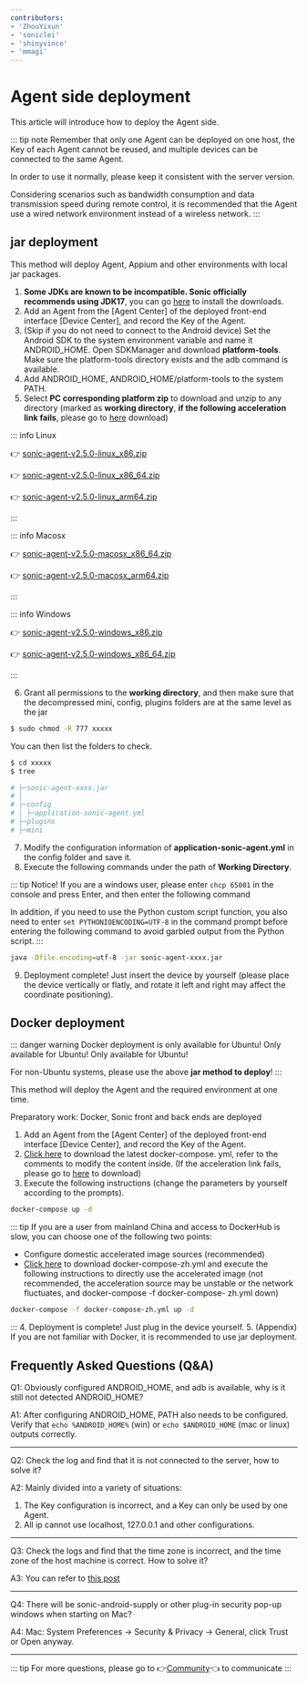 ```yaml
---
contributors:
- 'ZhouYixun'
- 'soniclei'
- 'shinyvince'
- 'mmagi'
---
```


# Agent side deployment

This article will introduce how to deploy the Agent side.

::: tip note
Remember that only one Agent can be deployed on one host, the Key of each Agent cannot be reused, and multiple devices can be connected to the same Agent.

In order to use it normally, please keep it consistent with the server version.

Considering scenarios such as bandwidth consumption and data transmission speed during remote control, it is recommended that the Agent use a wired network environment instead of a wireless network.
:::

## jar deployment

This method will deploy Agent, Appium and other environments with local jar packages.

1. **Some JDKs are known to be incompatible. Sonic officially recommends using JDK17**, you can go [here](https://docs.aws.amazon.com/corretto/latest/corretto-17-ug/downloads-list.html) to install the downloads.
2. Add an Agent from the [Agent Center] of the deployed front-end interface [Device Center], and record the Key of the Agent.
3. (Skip if you do not need to connect to the Android device) Set the Android SDK to the system environment variable and name it ANDROID_HOME. Open SDKManager and download **platform-tools**. Make sure the platform-tools directory exists and the adb command is available.
4. Add ANDROID_HOME, ANDROID_HOME/platform-tools to the system PATH.
5. Select **PC corresponding platform zip** to download and unzip to any directory (marked as **working directory**, **if the following acceleration link fails**, please go to <a href="https://github.com/SonicCloudOrg/sonic-agent/releases" target="_blank">here</a> download)

::: info Linux

👉 <a href="https://ghproxy.com/https://github.com/SonicCloudOrg/sonic-agent/releases/download/v2.5.0/sonic-agent-v2.5.0-linux_x86.zip" target="_blank">sonic-agent-v2.5.0-linux_x86.zip</a>

👉 <a href="https://ghproxy.com/https://github.com/SonicCloudOrg/sonic-agent/releases/download/v2.5.0/sonic-agent-v2.5.0-linux_x86_64.zip" target="_blank">sonic-agent-v2.5.0-linux_x86_64.zip</a>

👉 <a href="https://ghproxy.com/https://github.com/SonicCloudOrg/sonic-agent/releases/download/v2.5.0/sonic-agent-v2.5.0-linux_arm64.zip" target="_blank">sonic-agent-v2.5.0-linux_arm64.zip</a>

:::

::: info Macosx

👉 <a href="https://ghproxy.com/https://github.com/SonicCloudOrg/sonic-agent/releases/download/v2.5.0/sonic-agent-v2.5.0-macosx_x86_64.zip" target="_blank">sonic-agent-v2.5.0-macosx_x86_64.zip</a>

👉 <a href="https://ghproxy.com/https://github.com/SonicCloudOrg/sonic-agent/releases/download/v2.5.0/sonic-agent-v2.5.0-macosx_arm64.zip" target="_blank">sonic-agent-v2.5.0-macosx_arm64.zip</a>

:::

::: info Windows

👉 <a href="https://ghproxy.com/https://github.com/SonicCloudOrg/sonic-agent/releases/download/v2.5.0/sonic-agent-v2.5.0-windows_x86.zip" target="_blank">sonic-agent-v2.5.0-windows_x86.zip</a>

👉 <a href="https://ghproxy.com/https://github.com/SonicCloudOrg/sonic-agent/releases/download/v2.5.0/sonic-agent-v2.5.0-windows_x86_64.zip" target="_blank">sonic-agent-v2.5.0-windows_x86_64.zip</a>

:::

6. Grant all permissions to the **working directory**, and then make sure that the decompressed mini, config, plugins folders are at the same level as the jar

```bash
$ sudo chmod -R 777 xxxxx
```

You can then list the folders to check.

```bash
$ cd xxxxx
$ tree

# ├─sonic-agent-xxxx.jar
# │
# ├─config
# │ ├─application-sonic-agent.yml
# ├─plugins
# ├─mini
```

7. Modify the configuration information of **application-sonic-agent.yml** in the config folder and save it.
8. Execute the following commands under the path of **Working Directory**.

::: tip
Notice! If you are a windows user, please enter `chcp 65001` in the console and press Enter, and then enter the following command

In addition, if you need to use the Python custom script function, you also need to enter `set PYTHONIOENCODING=UTF-8` in the command prompt before entering the following command to avoid garbled output from the Python script.
:::

```bash
java -Dfile.encoding=utf-8 -jar sonic-agent-xxxx.jar
```

9. Deployment complete! Just insert the device by yourself (please place the device vertically or flatly, and rotate it left and right may affect the coordinate positioning).

## Docker deployment

::: danger warning
Docker deployment is only available for Ubuntu! Only available for Ubuntu! Only available for Ubuntu!

For non-Ubuntu systems, please use the above **jar method to deploy**!
:::

This method will deploy the Agent and the required environment at one time.

Preparatory work: Docker, Sonic front and back ends are deployed

1. Add an Agent from the [Agent Center] of the deployed front-end interface [Device Center], and record the Key of the Agent.
2. [Click here](https://ghproxy.com/https://github.com/SonicCloudOrg/sonic-agent/releases/download/v2.5.0/docker-compose.yml) to download the latest docker-compose. yml, refer to the comments to modify the content inside. (If the acceleration link fails, please go to <a href="https://github.com/SonicCloudOrg/sonic-agent/releases" target="_black">here</a> to download)
3. Execute the following instructions (change the parameters by yourself according to the prompts).

```bash
docker-compose up -d
```
::: tip If you are a user from mainland China and access to DockerHub is slow, you can choose one of the following two points:
- Configure domestic accelerated image sources (recommended)
- <a href="https://ghproxy.com/https://github.com/SonicCloudOrg/sonic-agent/releases/download/v2.5.0/docker-compose-zh.yml" target="_blank"> Click here</a> to download docker-compose-zh.yml and execute the following instructions to directly use the accelerated image (not recommended, the acceleration source may be unstable or the network fluctuates, and docker-compose -f docker-compose- zh.yml down)
```bash
docker-compose -f docker-compose-zh.yml up -d
```
:::
4. Deployment is complete! Just plug in the device yourself.
5. (Appendix) If you are not familiar with Docker, it is recommended to use jar deployment.

## Frequently Asked Questions (Q&A)

Q1: Obviously configured ANDROID_HOME, and adb is available, why is it still not detected ANDROID_HOME?

A1: After configuring ANDROID_HOME, PATH also needs to be configured. Verify that `echo %ANDROID_HOME%` (win) or `echo $ANDROID_HOME` (mac or linux) outputs correctly.

---

Q2: Check the log and find that it is not connected to the server, how to solve it?

A2: Mainly divided into a variety of situations:

1. The Key configuration is incorrect, and a Key can only be used by one Agent.
2. All ip cannot use localhost, 127.0.0.1 and other configurations.

---

Q3: Check the logs and find that the time zone is incorrect, and the time zone of the host machine is correct. How to solve it?

A3: You can refer to [this post](https://sonic-cloud.wiki/d/2297)

---

Q4: There will be sonic-android-supply or other plug-in security pop-up windows when starting on Mac?

A4: Mac: System Preferences -> Security & Privacy -> General, click Trust or Open anyway.

---

::: tip
For more questions, please go to 👉[Community](https://sonic-cloud.wiki)👈 to communicate
:::
